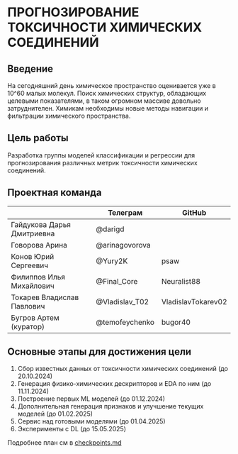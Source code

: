 # ПРОГНОЗИРОВАНИЕ ТОКСИЧНОСТИ ХИМИЧЕСКИХ СОЕДИНЕНИЙ

## Введение
На сегодняшний день химическое пространство оценивается уже в 10^60 малых молекул. Поиск химических структур, обладающих целевыми показателями, в таком огромном массиве довольно затруднителен. Химикам необходимы новые методы навигации и фильтрации химического пространства.

## Цель	работы
Разработка группы моделей классификации и регрессии для прогнозирования различных метрик токсичности химических соединений.

## Проектная команда

|                            | Телеграм       | GitHub             |
| -------------------------- | -------------- | ------------------ |
| Гайдукова Дарья Дмитриевна | @darigd        |                    |
| Говорова Арина             | @arinagovorova |                    |
| Конов Юрий Сергеевич       | @Yury2K        | psaw               |
| Филиппов Илья Михайлович   | @Final_Core    | Neuralist88        |
| Токарев Владислав Павлович | @Vladislav_T02 | VladislavTokarev02 |
| Бугров Артем (куратор)     | @temofeychenko | bugor40            |


## Основные этапы для достижения цели

1) Сбор известных данных от токсичности химических соединений (до 20.10.2024)
2) Генерация физико-химических дескрипторов и EDA по ним (до 11.11.2024)
3) Построение первых ML моделей (до 01.12.2024)
4) Дополнительная генерация признаков и улучшение текущих моделей (до 01.02.2025)
5) Сервис над готовыми моделями (до 01.04.2025)
6) Эксперименты с DL (до 15.05.2025)

Подробнее план см в [checkpoints.md](checkpoints.md)